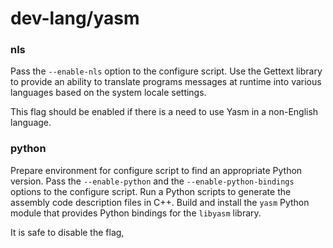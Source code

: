 # dev-lang/yasm

### nls
Pass the `--enable-nls` option to the configure script. Use the Gettext library to provide an ability to translate programs messages at runtime into various languages based on the system locale settings.

This flag should be enabled if there is a need to use Yasm in a non-English language.

### python
Prepare environment for configure script to find an appropriate Python version. Pass the `--enable-python` and the `--enable-python-bindings` options to the configure script. Run a Python scripts to generate the assembly code description files in C++. Build and install the `yasm` Python module that provides Python bindings for the `libyasm` library.

It is safe to disable the flag,
